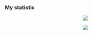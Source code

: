 
  
  ### My statistic


<p align="center">
  <img src="https://github-profile-summary-cards.vercel.app/api/cards/profile-details?username=husenxyz30&theme=monokai" />
</p>

<p align="center">
  <img src="https://komarev.com/ghpvc/?username=husenxyz30&label=VIEWS&style=flat-square&color=blue" />
</p>
